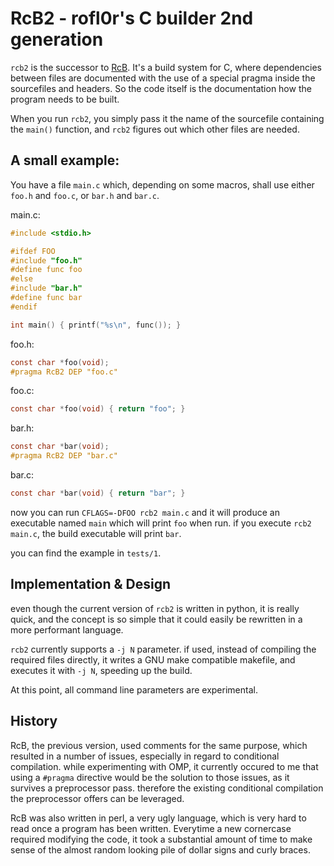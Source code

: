 RcB2 - rofl0r's C builder 2nd generation
========================================

`rcb2` is the successor to [RcB](https://github.com/rofl0r/rcb).
It's a build system for C, where dependencies between files are documented with
the use of a special pragma inside the sourcefiles and headers.
So the code itself is the documentation how the program needs to be built.

When you run `rcb2`, you simply pass it the name of the sourcefile containing
the `main()` function, and `rcb2` figures out which other files are needed.

## A small example:

You have a file `main.c` which, depending on some macros, shall use either
`foo.h` and `foo.c`, or `bar.h` and `bar.c`.

main.c:
```c
#include <stdio.h>

#ifdef FOO
#include "foo.h"
#define func foo
#else
#include "bar.h"
#define func bar
#endif

int main() { printf("%s\n", func()); }

```

foo.h:
```c
const char *foo(void);
#pragma RcB2 DEP "foo.c"
```

foo.c:
```c
const char *foo(void) { return "foo"; }
```

bar.h:
```c
const char *bar(void);
#pragma RcB2 DEP "bar.c"
```
bar.c:
```c
const char *bar(void) { return "bar"; }
```

now you can run `CFLAGS=-DFOO rcb2 main.c` and it will produce an executable
named `main` which will print `foo` when run.
if you execute `rcb2 main.c`, the build executable will print `bar`.

you can find the example in `tests/1`.

## Implementation & Design

even though the current version of `rcb2` is written in python, it is really
quick, and the concept is so simple that it could easily be rewritten in a more
performant language.

`rcb2` currently supports a `-j N` parameter. if used, instead of compiling the
required files directly, it writes a GNU make compatible makefile, and executes
it with `-j N`, speeding up the build.

At this point, all command line parameters are experimental.

## History

RcB, the previous version, used comments for the same purpose, which resulted in
a number of issues, especially in regard to conditional compilation.
while experimenting with OMP, it currently occured to me that using a `#pragma`
directive would be the solution to those issues, as it survives a preprocessor
pass. therefore the existing conditional compilation the preprocessor offers can
be leveraged.

RcB was also written in perl, a very ugly language, which is very hard to read
once a program has been written. Everytime a new cornercase required modifying
the code, it took a substantial amount of time to make sense of the almost
random looking pile of dollar signs and curly braces.
